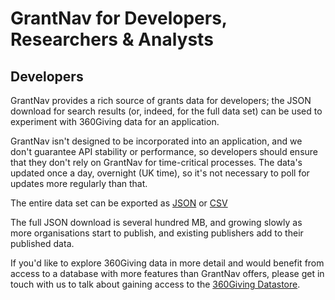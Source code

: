 GrantNav for Developers, Researchers & Analysts
===============================================

## Developers

GrantNav provides a rich source of grants data for developers; the JSON download for search results (or, indeed, for the full data set) can be used to experiment with 360Giving data for an application. 

GrantNav isn't designed to be incorporated into an application, and we don't guarantee API stability or performance, so developers should ensure that they don't rely on GrantNav for time-critical processes. The data's updated once a day, overnight (UK time), so it's not necessary to poll for updates more regularly than that. 

The entire data set can be exported as [JSON](http://grantnav.threesixtygiving.org/api/grants.json) or [CSV](http://grantnav.threesixtygiving.org/api/grants.csv)

The full JSON download is several hundred MB, and growing slowly as more organisations start to publish, and existing publishers add to their published data.

If you'd like to explore 360Giving data in more detail and would benefit from access to a database with more features than GrantNav offers, please get in touch with us to talk about gaining access to the [360Giving Datastore](https://www.threesixtygiving.org/data/360giving-datastore/). 

